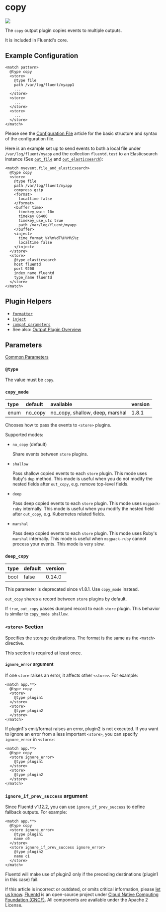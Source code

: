 # copy

![](../.gitbook/assets/copy.png)

The `copy` output plugin copies events to multiple outputs.

It is included in Fluentd's core.

## Example Configuration

```text
<match pattern>
  @type copy
  <store>
    @type file
    path /var/log/fluent/myapp1
    ...
  </store>
  <store>
    ...
  </store>
  <store>
    ...
  </store>
</match>
```

Please see the [Configuration File](../configuration/config-file.md) article for the basic structure and syntax of the configuration file.

Here is an example set up to send events to both a local file under `/var/log/fluent/myapp` and the collection `fluentd.test` to an Elasticsearch instance \(See [`out_file`](file.md) and [`out_elasticsearch`](elasticsearch.md)\):

```text
<match myevent.file_and_elasticsearch>
  @type copy
  <store>
    @type file
    path /var/log/fluent/myapp
    compress gzip
    <format>
      localtime false
    </format>
    <buffer time>
      timekey_wait 10m
      timekey 86400
      timekey_use_utc true
      path /var/log/fluent/myapp
    </buffer>
    <inject>
      time_format %Y%m%dT%H%M%S%z
      localtime false
    </inject>
  </store>
  <store>
    @type elasticsearch
    host fluentd
    port 9200
    index_name fluentd
    type_name fluentd
  </store>
</match>
```

## Plugin Helpers

* [`formatter`](../plugin-helper-overview/api-plugin-helper-formatter.md)
* [`inject`](../plugin-helper-overview/api-plugin-helper-inject.md)
* [`compat_parameters`](../plugin-helper-overview/api-plugin-helper-compat_parameters.md)
* See also: [Output Plugin Overview](./)

## Parameters

[Common Parameters](../configuration/plugin-common-parameters.md)

### `@type`

The value must be `copy`.

### `copy_mode`

| type | default | available | version |
| :--- | :--- | :--- | :--- |
| enum | no\_copy | no\_copy, shallow, deep, marshal | 1.8.1 |

Chooses how to pass the events to `<store>` plugins.

Supported modes:

* `no_copy` \(default\)

  Share events between `store` plugins.

* `shallow`

  Pass shallow copied events to each `store` plugin. This mode uses Ruby's `dup` method. This mode is useful when you do not modify the nested fields after `out_copy`, e.g. remove top-level fields.

* `deep`

  Pass deep copied events to each `store` plugin. This mode uses `msgpack-ruby` internally. This mode is useful when you modify the nested field after `out_copy`, e.g. Kubernetes related fields.

* `marshal`

  Pass deep copied events to each `store` plugin. This mode uses Ruby's `marshal` internally. This mode is useful when `msgpack-ruby` cannot process your events. This mode is very slow.

### `deep_copy`

| type | default | version |
| :--- | :--- | :--- |
| bool | false | 0.14.0 |

This parameter is deprecated since v1.8.1. Use `copy_mode` instead.

`out_copy` shares a record between `store` plugins by default.

If `true`, `out_copy` passes dumped record to each `store` plugin. This behavior is similar to `copy_mode shallow`.

### `<store>` Section

Specifies the storage destinations. The format is the same as the `<match>` directive.

This section is required at least once.

#### `ignore_error` argument

If one `store` raises an error, it affects other `<store>`. For example:

```text
<match app.**>
  @type copy
  <store>
    @type plugin1
  </store>
  <store>
    @type plugin2
  </store>
</match>
```

If plugin1's emit/format raises an error, plugin2 is not executed. If you want to ignore an error from a less important `<store>`, you can specify `ignore_error` in `<store>`:

```text
<match app.**>
  @type copy
  <store ignore_error>
    @type plugin1
  </store>
  <store>
    @type plugin2
  </store>
</match>
```

### `ignore_if_prev_success` argument

Since Fluentd v1.12.2, you can use `ignore_if_prev_success` to define fallback outputs. For example:

```text
<match app.**>
  @type copy
  <store ignore_error>
    @type plugin1
    name c0
  </store>
  <store ignore_if_prev_success ignore_error>
    @type plugin2
    name c1
  </store>
</match>
```

Fluentd will make use of plugin2 only if the preceding destinations \(plugin1 in this case\) fail.

If this article is incorrect or outdated, or omits critical information, please [let us know](https://github.com/fluent/fluentd-docs-gitbook/issues?state=open). [Fluentd](http://www.fluentd.org/) is an open-source project under [Cloud Native Computing Foundation \(CNCF\)](https://cncf.io/). All components are available under the Apache 2 License.

